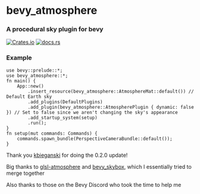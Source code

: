 # bevy_atmosphere

### A procedural sky plugin for bevy

[![Crates.io](https://img.shields.io/crates/d/bevy_atmosphere)](https://crates.io/crates/bevy_atmosphere) [![docs.rs](https://img.shields.io/docsrs/bevy_atmosphere)](https://docs.rs/bevy_atmosphere/) 

### Example
```
use bevy::prelude::*;
use bevy_atmosphere::*;
fn main() {
    App::new()
        .insert_resource(bevy_atmosphere::AtmosphereMat::default()) // Default Earth sky
        .add_plugins(DefaultPlugins)
        .add_plugin(bevy_atmosphere::AtmospherePlugin { dynamic: false }) // Set to false since we aren't changing the sky's appearance
        .add_startup_system(setup)
        .run();
}
fn setup(mut commands: Commands) {
    commands.spawn_bundle(PerspectiveCameraBundle::default());
}
```

Thank you [kbieganski](https://github.com/kbieganski) for doing the 0.2.0 update!

Big thanks to [glsl-atmosphere](https://github.com/wwwtyro/glsl-atmosphere) and [bevy_skybox](https://github.com/jomala/bevy_skybox), which I essentially tried to merge together

Also thanks to those on the Bevy Discord who took the time to help me 